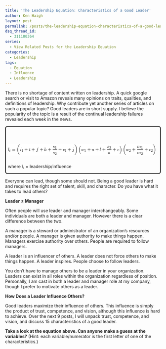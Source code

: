 ```yaml
---
title: 'The Leadership Equation: Characteristics of a Good Leader'
author: Ken Haigh
layout: post
permalink: /posts/the-leadership-equation-characteristics-of-a-good-leader/
dsq_thread_id:
  - 311100364
series:
  - View Related Posts for the Leadership Equation
categories:
  - Leadership
tags:
  - Equation
  - Influence
  - Leadership
---
```

There is no shortage of content written on leadership. A quick google search or visit to Amazon reveals many opinions on traits, qualities, and definitions of leadership. Why contribute yet another series of articles on such a popular topic? Good leaders are in short supply. I believe the popularity of the topic is a result of the continual leadership failures revealed each week in the news.

<div style="border: 2px solid #000; padding: 7px 7px 0px; margin-bottom: 7px; border-radius: 8px; -moz-border-radius: 8px; -webkit-border-radius: 8px;">
  <p class="ql-left-displayed-equation" style="line-height: 36px;">
    <span class="ql-right-eqno"> &nbsp; </span><span class="ql-left-eqno"> &nbsp; </span><img src="/wp-content/ql-cache/quicklatex.com-1add2105e78d180c2c56e665e406a4db_l3.png" height="36" width="477" class="ql-img-displayed-equation " alt="&#92;&#91; &#108;&#95;&#105;&#32;&#61;&#32;&#92;&#108;&#101;&#102;&#116;&#32;&#40;&#32;&#105;&#95;&#49;&#32;&#43;&#32;&#116;&#32;&#43;&#32;&#102;&#32;&#43;&#32;&#104;&#32;&#43;&#32;&#92;&#102;&#114;&#97;&#99;&#123;&#115;&#95;&#49;&#125;&#123;&#115;&#95;&#50;&#125;&#32;&#43;&#32;&#99;&#95;&#49;&#32;&#43;&#32;&#106;&#92;&#114;&#105;&#103;&#104;&#116;&#32;&#41;&#92;&#108;&#101;&#102;&#116;&#32;&#40;&#32;&#119;&#95;&#49;&#32;&#43;&#32;&#117;&#32;&#43;&#32;&#108;&#32;&#43;&#32;&#92;&#102;&#114;&#97;&#99;&#123;&#115;&#95;&#51;&#125;&#123;&#97;&#125;&#32;&#43;&#32;&#101;&#32;&#92;&#114;&#105;&#103;&#104;&#116;&#32;&#41;&#92;&#108;&#101;&#102;&#116;&#32;&#40;&#32;&#119;&#95;&#50;&#32;&#43;&#32;&#92;&#102;&#114;&#97;&#99;&#123;&#109;&#95;&#49;&#125;&#123;&#109;&#95;&#50;&#125;&#32;&#43;&#32;&#99;&#95;&#50;&#32;&#32;&#92;&#114;&#105;&#103;&#104;&#116;&#32;&#41; &#92;&#93;" title="Rendered by QuickLaTeX.com" />
  </p>
  
  <p>
    where <img src="/wp-content/ql-cache/quicklatex.com-0c4401c34d885cf9bd7f1d7f7e127004_l3.png" class="ql-img-inline-formula " alt="&#108;&#95;&#105;" title="Rendered by QuickLaTeX.com" height="13" width="8" style="vertical-align: -2px;" /> = leadership/influence
  </p>
</div>

Everyone can lead, though some should not. Being a good leader is hard and requires the right set of talent, skill, and character. Do you have what it takes to lead others?

<!--more-->

**Leader ≠ Manager**

Often people will use leader and manager interchangeably. Some individuals are both a leader and manager. However there is a clear difference between the two.

A manager is a steward or administrator of an organization&#8217;s resources and/or people. A manager is given authority to make things happen. Managers exercise authority over others. People are required to follow managers.

A leader is an influencer of others. A leader does not force others to make things happen. A leader inspires. People choose to follow leaders.

You don&#8217;t have to manage others to be a leader in your organization. Leaders can exist in all roles within the organization regardless of position. Personally, I am cast in both a leader and manager role at my company, though I prefer to motivate others as a leader.

**How Does a Leader Influence Others?**

Good leaders maximize their influence of others. This influence is simply the product of trust, competence, and vision, although this influence is hard to achieve. Over the next 9 posts, I will unpack trust, competence, and vision, and discuss 15 characteristics of a good leader.

**Take a look at the equation above. Can anyone make a guess at the variables?** (Hint: each variable/numerator is the first letter of one of the characteristics.)

<!-- Start Shareaholic Recommendations Automatic -->

<!-- End Shareaholic Recommendations Automatic -->
